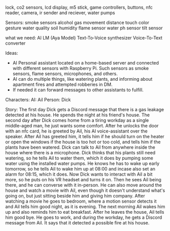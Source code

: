 lock, co2 sensors, lcd display, m5 stick, game controllers, buttons, nfc reader,
camera, ir sender and reciever, water pumps

Sensors:
smoke sensors
alcohol
gas
movement
distance
touch
color
gesture
water quality
soil humidity
flame sensor
water ph sensor
tilt sensor

what we need:
AI LM (Aya Model)
Text-To-Voice synthesizer
Voice-To-Text converter

Ideas:
- AI Personal assistant located on a home-based server and connected with different sensors with Raspberry Pi. Such sensors as smoke sensors, flame sensors, microphones, and others.
- AI can do multiple things, like watering plants, and informing about apartment fires and attempted robberies in DM.
- If needed it can forward messages to other assistants to fulfill.

Characters:
AI: Ail
Person: Dick

Story:
The first day Dick gets a Discord message that there is a gas leakage detected at his house. He spends the night at his friend's house.
The second day after Dick comes home from a tiring workday as a single middle-aged man, he just wants some comfort.
After he unlocks the door with an nfc card, he is greeted by Ail, his AI voice-assistant over the speaker.
After Ail has greeted him, it tells him if he should turn on the heater or open the windows if the house is too hot or too cold, and tells him if the plants have been watered.
Dick can talk to Ail from anywhere inside the house where there is a microphone.
Dick thinks that his plants still need watering, so he tells Ail to water them, which it does by pumping some water using the installed water pumps.
He knows he has to wake up early tomorrow, so he tells Ail to wake him up at 08:00 and incase also set an alarm for 08:15, which it does.
Now Dick wants to interact with Ail a bit more, so he puts on his VR headset and turns it on.
Then he sees Ail being there, and he can converse with it in-person.
He can also move around the house and watch a movie with Ail, even though it doesn't understand what's going on, but just sitting beside him and giving him company.
After watching a movie he goes to bedroom, where a motion sensor detects it and Ail tells him good night, as it is evening.
The next morning Ail wakes him up and also reminds him to eat breakfast.
After he leaves the house, Ail tells him good bye.
He goes to work, and during the workday, he gets a Discord message from Ail.
It says that it detected a possible fire at his house.
